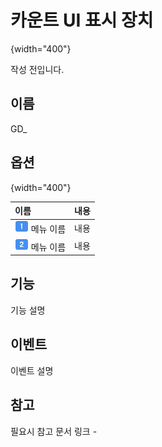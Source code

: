 # 카운트 UI 표시 장치

![](){width="400"}

작성 전입니다.


## 이름

GD_


## 옵션

![](){width="400"}

| **이름**                                            | **내용**  |
|:--------------------------------------------------|:--------|
| ![](../../../media/image/guidenum_01.png)  메뉴 이름  | 내용      |
| ![](../../../media/image/guidenum_02.png)  메뉴 이름  | 내용      |


## 기능

기능 설명


## 이벤트

이벤트 설명


## 참고

필요시 참고 문서 링크
-[]()